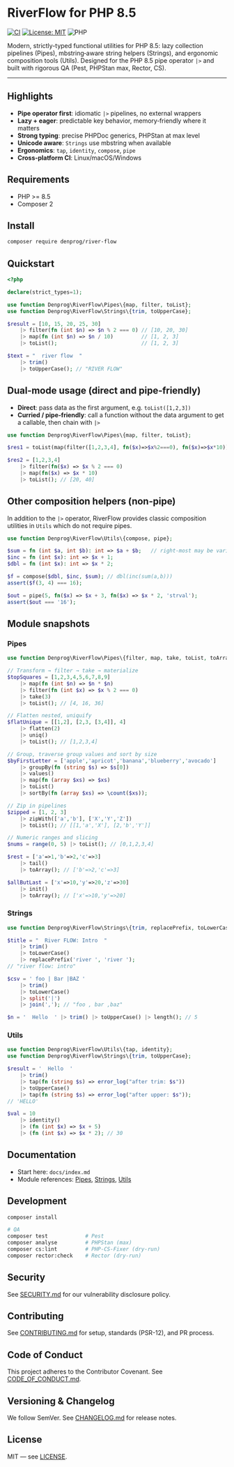 # RiverFlow for PHP 8.5

[![CI](https://github.com/denprog5/river-flow/actions/workflows/ci.yml/badge.svg)](https://github.com/denprog5/river-flow/actions/workflows/ci.yml)
[![License: MIT](https://img.shields.io/badge/License-MIT-green.svg)](LICENSE)
![PHP](https://img.shields.io/badge/PHP-8.5%2B-777bb3?logo=php&logoColor=white)

Modern, strictly-typed functional utilities for PHP 8.5: lazy collection pipelines (Pipes), mbstring‑aware string helpers (Strings), and ergonomic composition tools (Utils). Designed for the PHP 8.5 pipe operator `|>` and built with rigorous QA (Pest, PHPStan max, Rector, CS).

---

## Highlights
- __Pipe operator first__: idiomatic `|>` pipelines, no external wrappers
- __Lazy + eager__: predictable key behavior, memory‑friendly where it matters
- __Strong typing__: precise PHPDoc generics, PHPStan at max level
- __Unicode aware__: `Strings` use mbstring when available
- __Ergonomics__: `tap`, `identity`, `compose`, `pipe`
- __Cross‑platform CI__: Linux/macOS/Windows

## Requirements
- PHP >= 8.5
- Composer 2

## Install
```bash
composer require denprog/river-flow
```

## Quickstart
```php
<?php

declare(strict_types=1);

use function Denprog\RiverFlow\Pipes\{map, filter, toList};
use function Denprog\RiverFlow\Strings\{trim, toUpperCase};

$result = [10, 15, 20, 25, 30]
    |> filter(fn (int $n) => $n % 2 === 0) // [10, 20, 30]
    |> map(fn (int $n) => $n / 10)         // [1, 2, 3]
    |> toList();                           // [1, 2, 3]

$text = "  river flow  "
    |> trim()
    |> toUpperCase(); // "RIVER FLOW"
```

## Dual‑mode usage (direct and pipe‑friendly)
- __Direct__: pass data as the first argument, e.g. `toList([1,2,3])`
- __Curried / pipe‑friendly__: call a function without the data argument to get a callable, then chain with `|>`

```php
use function Denprog\RiverFlow\Pipes\{map, filter, toList};

$res1 = toList(map(filter([1,2,3,4], fn($x)=>$x%2===0), fn($x)=>$x*10))); // [20, 40]

$res2 = [1,2,3,4]
    |> filter(fn($x) => $x % 2 === 0)
    |> map(fn($x) => $x * 10)
    |> toList(); // [20, 40]
```

## Other composition helpers (non‑pipe)
In addition to the `|>` operator, RiverFlow provides classic composition utilities in `Utils` which do not require pipes.

```php
use function Denprog\RiverFlow\Utils\{compose, pipe};

$sum = fn (int $a, int $b): int => $a + $b;   // right‑most may be variadic
$inc = fn (int $x): int => $x + 1;
$dbl = fn (int $x): int => $x * 2;

$f = compose($dbl, $inc, $sum); // dbl(inc(sum(a,b)))
assert($f(3, 4) === 16);

$out = pipe(5, fn($x) => $x + 3, fn($x) => $x * 2, 'strval');
assert($out === '16');
```

## Module snapshots

### Pipes
```php
use function Denprog\RiverFlow\Pipes\{filter, map, take, toList, toArray, flatten, uniq, groupBy, values, sortBy, zipWith, range, tail, init};

// Transform → filter → take → materialize
$topSquares = [1,2,3,4,5,6,7,8,9]
    |> map(fn (int $n) => $n * $n)
    |> filter(fn (int $x) => $x % 2 === 0)
    |> take(3)
    |> toList(); // [4, 16, 36]

// Flatten nested, uniquify
$flatUnique = [[1,2], [2,3, [3,4]], 4]
    |> flatten(2)
    |> uniq()
    |> toList(); // [1,2,3,4]

// Group, traverse group values and sort by size
$byFirstLetter = ['apple','apricot','banana','blueberry','avocado']
    |> groupBy(fn (string $s) => $s[0])
    |> values()
    |> map(fn (array $xs) => $xs)
    |> toList()
    |> sortBy(fn (array $xs) => \count($xs));

// Zip in pipelines
$zipped = [1, 2, 3]
    |> zipWith(['a','b'], ['X','Y','Z'])
    |> toList(); // [[1,'a','X'], [2,'b','Y']]

// Numeric ranges and slicing
$nums = range(0, 5) |> toList(); // [0,1,2,3,4]

$rest = ['a'=>1,'b'=>2,'c'=>3]
    |> tail()
    |> toArray(); // ['b'=>2,'c'=>3]

$allButLast = ['x'=>10,'y'=>20,'z'=>30]
    |> init()
    |> toArray(); // ['x'=>10,'y'=>20]
```

### Strings
```php
use function Denprog\RiverFlow\Strings\{trim, replacePrefix, toLowerCase, toUpperCase, split, join, length};

$title = "  River FLOW: Intro  "
    |> trim()
    |> toLowerCase()
    |> replacePrefix('river ', 'river ');
// "river flow: intro"

$csv = ' foo | Bar |BAZ '
    |> trim()
    |> toLowerCase()
    |> split('|')
    |> join(','); // "foo , bar ,baz"

$n = '  Hello  ' |> trim() |> toUpperCase() |> length(); // 5
```

### Utils
```php
use function Denprog\RiverFlow\Utils\{tap, identity};
use function Denprog\RiverFlow\Strings\{trim, toUpperCase};

$result = '  Hello  '
    |> trim()
    |> tap(fn (string $s) => error_log("after trim: $s"))
    |> toUpperCase()
    |> tap(fn (string $s) => error_log("after upper: $s"));
// 'HELLO'

$val = 10
    |> identity()
    |> (fn (int $x) => $x + 5)
    |> (fn (int $x) => $x * 2); // 30
```

## Documentation
- Start here: `docs/index.md`
- Module references: [Pipes](docs/pipes.md), [Strings](docs/strings.md), [Utils](docs/utils.md)

## Development
```bash
composer install

# QA
composer test            # Pest
composer analyse         # PHPStan (max)
composer cs:lint         # PHP-CS-Fixer (dry-run)
composer rector:check    # Rector (dry-run)
```

## Security
See [SECURITY.md](SECURITY.md) for our vulnerability disclosure policy.

## Contributing
See [CONTRIBUTING.md](CONTRIBUTING.md) for setup, standards (PSR-12), and PR process.

## Code of Conduct
This project adheres to the Contributor Covenant. See [CODE_OF_CONDUCT.md](CODE_OF_CONDUCT.md).

## Versioning & Changelog
We follow SemVer. See [CHANGELOG.md](CHANGELOG.md) for release notes.

## License
MIT — see [LICENSE](LICENSE).

